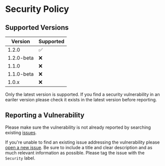 # Security Policy

## Supported Versions

Version | Supported         
------- | ------------------
1.2.0 | :white_check_mark:
1.2.0-beta | :x:
1.1.0 | :x:
1.1.0-beta| :x:
1.0.x | :x:

Only the latest version is supported. If you find a security vulnerability in an eariler version please check it exists in the latest version before reporting.


## Reporting a Vulnerability

Please make sure the vulnerability is not already reported by searching existing [issues].

If you're unable to find an existing issue addressing the vulnerability please [open a new issue][new-issue]. 
Be sure to include a title and clear description and as much relevant information as possible.
Please tag the issue with the `Security` label.


[issues]: https://github.com/irongut/CodeCoverageSummary/issues
[new-issue]: https://github.com/irongut/CodeCoverageSummary/issues/new
